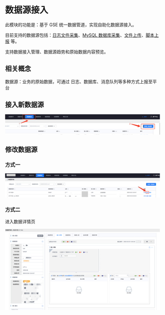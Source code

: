 # 数据源接入

此模块的功能是：基于 GSE 统一数据管道，实现自助化数据源接入。

目前支持的数据源包括：[日志文件采集](./log/concepts.md)、[MySQL 数据库采集](./database/concepts.md)、[文件上传](./file-upload/concepts.md)、[脚本上报](./shell-script/concepts.md) 等。

支持数据接入管理、数据源趋势和原始数据内容预览。

## 相关概念

数据源：业务的原始数据，可通过 日志、数据库、消息队列等多种方式上报至平台


## 接入新数据源

![](../../../assets/new_raw_data.png)

## 修改数据源

### 方式一

![](../../../assets/update_raw_data.png)

### 方式二

进入数据详情页

![](../../../assets/update_raw_data_in_detail.png)





